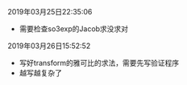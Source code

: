 2019年03月25日22:35:06

- 需要检查so3exp的Jacob求没求对

2019年03月26日15:52:52

- 写好transform的雅可比的求法，需要先写验证程序
- 越写越复杂了